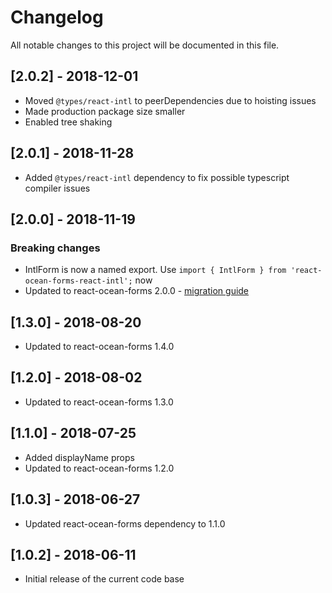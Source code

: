 # Changelog
All notable changes to this project will be documented in this file.

## [2.0.2] - 2018-12-01
- Moved `@types/react-intl` to peerDependencies due to hoisting issues
- Made production package size smaller
- Enabled tree shaking

## [2.0.1] - 2018-11-28
- Added `@types/react-intl` dependency to fix possible typescript compiler issues

## [2.0.0] - 2018-11-19
### Breaking changes
- IntlForm is now a named export. Use `import { IntlForm } from 'react-ocean-forms-react-intl';` now
- Updated to react-ocean-forms 2.0.0 - [migration guide](https://github.com/environment-agency-austria/react-ocean-forms#upgrading-from-react-ocean-forms-1xx-to-200)

## [1.3.0] - 2018-08-20
- Updated to react-ocean-forms 1.4.0

## [1.2.0] - 2018-08-02
- Updated to react-ocean-forms 1.3.0

## [1.1.0] - 2018-07-25
- Added displayName props
- Updated to react-ocean-forms 1.2.0

## [1.0.3] - 2018-06-27
- Updated react-ocean-forms dependency to 1.1.0

## [1.0.2] - 2018-06-11
- Initial release of the current code base
